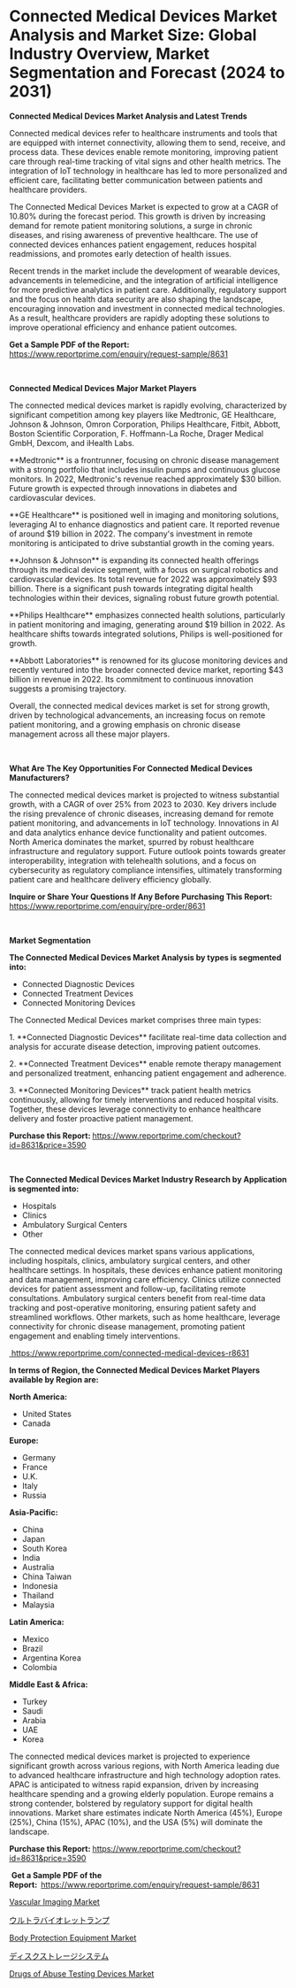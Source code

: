 <p><h1>Connected Medical Devices Market Analysis and Market Size: Global Industry Overview, Market Segmentation and Forecast (2024 to 2031)</h1></p><p><strong>Connected Medical Devices Market Analysis and Latest Trends</strong></p>
<p><p>Connected medical devices refer to healthcare instruments and tools that are equipped with internet connectivity, allowing them to send, receive, and process data. These devices enable remote monitoring, improving patient care through real-time tracking of vital signs and other health metrics. The integration of IoT technology in healthcare has led to more personalized and efficient care, facilitating better communication between patients and healthcare providers.</p><p>The Connected Medical Devices Market is expected to grow at a CAGR of 10.80% during the forecast period. This growth is driven by increasing demand for remote patient monitoring solutions, a surge in chronic diseases, and rising awareness of preventive healthcare. The use of connected devices enhances patient engagement, reduces hospital readmissions, and promotes early detection of health issues.</p><p>Recent trends in the market include the development of wearable devices, advancements in telemedicine, and the integration of artificial intelligence for more predictive analytics in patient care. Additionally, regulatory support and the focus on health data security are also shaping the landscape, encouraging innovation and investment in connected medical technologies. As a result, healthcare providers are rapidly adopting these solutions to improve operational efficiency and enhance patient outcomes.</p></p>
<p><strong>Get a Sample PDF of the Report:&nbsp;</strong> <a href="https://www.reportprime.com/enquiry/request-sample/8631">https://www.reportprime.com/enquiry/request-sample/8631</a></p>
<p>&nbsp;</p>
<p><strong>Connected Medical Devices Major Market Players</strong></p>
<p><p>The connected medical devices market is rapidly evolving, characterized by significant competition among key players like Medtronic, GE Healthcare, Johnson & Johnson, Omron Corporation, Philips Healthcare, Fitbit, Abbott, Boston Scientific Corporation, F. Hoffmann-La Roche, Drager Medical GmbH, Dexcom, and iHealth Labs.</p><p>**Medtronic** is a frontrunner, focusing on chronic disease management with a strong portfolio that includes insulin pumps and continuous glucose monitors. In 2022, Medtronic's revenue reached approximately $30 billion. Future growth is expected through innovations in diabetes and cardiovascular devices.</p><p>**GE Healthcare** is positioned well in imaging and monitoring solutions, leveraging AI to enhance diagnostics and patient care. It reported revenue of around $19 billion in 2022. The company's investment in remote monitoring is anticipated to drive substantial growth in the coming years.</p><p>**Johnson & Johnson** is expanding its connected health offerings through its medical device segment, with a focus on surgical robotics and cardiovascular devices. Its total revenue for 2022 was approximately $93 billion. There is a significant push towards integrating digital health technologies within their devices, signaling robust future growth potential.</p><p>**Philips Healthcare** emphasizes connected health solutions, particularly in patient monitoring and imaging, generating around $19 billion in 2022. As healthcare shifts towards integrated solutions, Philips is well-positioned for growth.</p><p>**Abbott Laboratories** is renowned for its glucose monitoring devices and recently ventured into the broader connected device market, reporting $43 billion in revenue in 2022. Its commitment to continuous innovation suggests a promising trajectory.</p><p>Overall, the connected medical devices market is set for strong growth, driven by technological advancements, an increasing focus on remote patient monitoring, and a growing emphasis on chronic disease management across all these major players.</p></p>
<p>&nbsp;</p>
<p><strong>What Are The Key Opportunities For Connected Medical Devices Manufacturers?</strong></p>
<p><p>The connected medical devices market is projected to witness substantial growth, with a CAGR of over 25% from 2023 to 2030. Key drivers include the rising prevalence of chronic diseases, increasing demand for remote patient monitoring, and advancements in IoT technology. Innovations in AI and data analytics enhance device functionality and patient outcomes. North America dominates the market, spurred by robust healthcare infrastructure and regulatory support. Future outlook points towards greater interoperability, integration with telehealth solutions, and a focus on cybersecurity as regulatory compliance intensifies, ultimately transforming patient care and healthcare delivery efficiency globally.</p></p>
<p><strong>Inquire or Share Your Questions If Any Before Purchasing This Report:</strong> <a href="https://www.reportprime.com/enquiry/pre-order/8631">https://www.reportprime.com/enquiry/pre-order/8631</a></p>
<p>&nbsp;</p>
<p><strong>Market Segmentation</strong></p>
<p><strong>The Connected Medical Devices Market Analysis by types is segmented into:</strong></p>
<p><ul><li>Connected Diagnostic Devices</li><li>Connected Treatment Devices</li><li>Connected Monitoring Devices</li></ul></p>
<p><p>The Connected Medical Devices market comprises three main types: </p><p>1. **Connected Diagnostic Devices** facilitate real-time data collection and analysis for accurate disease detection, improving patient outcomes.</p><p>2. **Connected Treatment Devices** enable remote therapy management and personalized treatment, enhancing patient engagement and adherence.</p><p>3. **Connected Monitoring Devices** track patient health metrics continuously, allowing for timely interventions and reduced hospital visits. Together, these devices leverage connectivity to enhance healthcare delivery and foster proactive patient management.</p></p>
<p><strong>Purchase this Report:&nbsp;</strong><a href="https://www.reportprime.com/checkout?id=8631&price=3590">https://www.reportprime.com/checkout?id=8631&price=3590</a></p>
<p>&nbsp;</p>
<p><strong>The Connected Medical Devices Market Industry Research by Application is segmented into:</strong></p>
<p><ul><li>Hospitals</li><li>Clinics</li><li>Ambulatory Surgical Centers</li><li>Other</li></ul></p>
<p><p>The connected medical devices market spans various applications, including hospitals, clinics, ambulatory surgical centers, and other healthcare settings. In hospitals, these devices enhance patient monitoring and data management, improving care efficiency. Clinics utilize connected devices for patient assessment and follow-up, facilitating remote consultations. Ambulatory surgical centers benefit from real-time data tracking and post-operative monitoring, ensuring patient safety and streamlined workflows. Other markets, such as home healthcare, leverage connectivity for chronic disease management, promoting patient engagement and enabling timely interventions.</p></p>
<p><a href="https://www.reportprime.com/connected-medical-devices-r8631">&nbsp;https://www.reportprime.com/connected-medical-devices-r8631</a></p>
<p><strong>In terms of Region, the Connected Medical Devices Market Players available by Region are:</strong></p>
<p>
    <p> <strong> North America: </strong>
        <ul>
            <li>United States</li>
            <li>Canada</li>
        </ul>
        </p> 
    <p> <strong> Europe: </strong>
        <ul>
            <li>Germany</li>
            <li>France</li>
            <li>U.K.</li>
            <li>Italy</li>
            <li>Russia</li>
        </ul>
        </p> 
    <p> <strong> Asia-Pacific: </strong>
        <ul>
            <li>China</li>
            <li>Japan</li>
            <li>South Korea</li>
            <li>India</li>
            <li>Australia</li>
            <li>China Taiwan</li>
            <li>Indonesia</li>
            <li>Thailand</li>
            <li>Malaysia</li>
        </ul>
        </p> 
    <p> <strong> Latin America: </strong>
        <ul>
            <li>Mexico</li>
            <li>Brazil</li>
            <li>Argentina Korea</li>
            <li>Colombia</li>
        </ul>
        </p> 
    <p> <strong> Middle East & Africa: </strong>
        <ul>
            <li>Turkey</li>
            <li>Saudi</li>
            <li>Arabia</li>
            <li>UAE</li>
            <li>Korea</li>
        </ul>
    </p>
    </p>
<p><p>The connected medical devices market is projected to experience significant growth across various regions, with North America leading due to advanced healthcare infrastructure and high technology adoption rates. APAC is anticipated to witness rapid expansion, driven by increasing healthcare spending and a growing elderly population. Europe remains a strong contender, bolstered by regulatory support for digital health innovations. Market share estimates indicate North America (45%), Europe (25%), China (15%), APAC (10%), and the USA (5%) will dominate the landscape.</p></p>
<p><strong>Purchase this Report: </strong><a href="https://www.reportprime.com/checkout?id=8631&price=3590">https://www.reportprime.com/checkout?id=8631&price=3590</a></p>
<p>&nbsp;<strong>Get a Sample PDF of the Report:&nbsp;&nbsp;</strong><a href="https://www.reportprime.com/enquiry/request-sample/8631">https://www.reportprime.com/enquiry/request-sample/8631</a></p>
<p><strong></strong></p>
<p><p><a href="https://www.linkedin.com/pulse/how-regional-markets-adapting-vascular-imaging-market-innovations-izwxe?trackingId=yj1AQ%2Fn6R1Kxu0Lp0nuE2w%3D%3D">Vascular Imaging Market</a></p><p><a href="https://medium.com/@titusboyer1/ultra-violet-lamps-market-%E3%81%AE%E3%82%B0%E3%83%AD%E3%83%BC%E3%83%90%E3%83%AB%E5%B8%82%E5%A0%B4%E6%A6%82%E8%A6%81%E3%81%AF-%E4%B8%96%E7%95%8C%E3%81%8A%E3%82%88%E3%81%B3%E4%B8%BB%E8%A6%81%E5%B8%82%E5%A0%B4%E3%81%AB%E3%81%8A%E3%81%91%E3%82%8B%E6%A5%AD%E7%95%8C%E3%81%AB%E5%BD%B1%E9%9F%BF%E3%82%92%E4%B8%8E%E3%81%88%E3%82%8B%E4%B8%BB%E8%A6%81%E3%81%AA%E3%83%88%E3%83%AC%E3%83%B3%E3%83%89%E3%81%AB%E3%81%A4%E3%81%84%E3%81%A6-%E7%8B%AC%E8%87%AA%E3%81%AE%E8%A6%96%E7%82%B9%E3%82%92%E6%8F%90%E4%BE%9B%E3%81%97%E3%81%BE%E3%81%99-4dacda0ea0b9">ウルトラバイオレットランプ</a></p><p><a href="https://www.linkedin.com/pulse/market-forecasting-change-global-body-protection-equipment-jznxc?trackingId=a9AqILCoRLqdmxOfforPNw%3D%3D">Body Protection Equipment Market</a></p><p><a href="https://medium.com/@gregoriookeefe2023/disk-storage-system-market-%E3%81%AE%E3%82%B0%E3%83%AD%E3%83%BC%E3%83%90%E3%83%AB%E5%B8%82%E5%A0%B4%E6%A6%82%E8%A6%81%E3%81%AF-%E4%B8%96%E7%95%8C%E3%81%8A%E3%82%88%E3%81%B3%E4%B8%BB%E8%A6%81%E5%B8%82%E5%A0%B4%E3%81%AB%E3%81%8A%E3%81%91%E3%82%8B%E6%A5%AD%E7%95%8C%E3%81%AB%E5%BD%B1%E9%9F%BF%E3%82%92%E4%B8%8E%E3%81%88%E3%82%8B%E4%B8%BB%E8%A6%81%E3%81%AA%E3%83%88%E3%83%AC%E3%83%B3%E3%83%89%E3%81%AB%E3%81%A4%E3%81%84%E3%81%A6-%E7%8B%AC%E8%87%AA%E3%81%AE%E8%A6%96%E7%82%B9%E3%82%92%E6%8F%90%E4%BE%9B%E3%81%97%E3%81%BE%E3%81%99-8427d28cc1c9">ディスクストレージシステム</a></p><p><a href="https://medium.com/@danielgjoni132/the-growth-of-the-drugs-of-abuse-testing-devices-market-has-been-significant-driven-by-various-cd94ee4548d2">Drugs of Abuse Testing Devices Market</a></p></p>